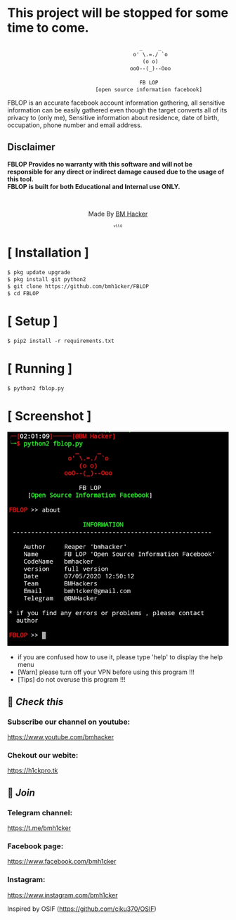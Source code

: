 
# This project will be stopped for some time to come.

```
                                          _     _
                                        o' \.=./ `o
                                           (o o)          
                                       ooO--(_)--Ooo
                                       
                                          FB LOP
                            [open source information facebook]
```
FBLOP is an accurate facebook account information gathering, all sensitive information can be easily gathered even though the target converts all of its privacy to (only me), Sensitive information about residence, date of birth, occupation, phone number and email address.


## Disclaimer
<b>FBLOP Provides no warranty with this software and will not be responsible for any direct or indirect damage caused due to the usage of this tool.<br>
FBLOP is built for both Educational and Internal use ONLY.</b>

<br>
<p align="center">Made By <a href="//h1ckpro.tk">BM Hacker</a></p>     
<p align="center" style="font-size: 8px">v1.1.0</p>


# [ Installation ]
```
$ pkg update upgrade
$ pkg install git python2
$ git clone https://github.com/bmh1cker/FBLOP
$ cd FBLOP
```

# [ Setup ]
```
$ pip2 install -r requirements.txt
```
# [ Running ]
```
$ python2 fblop.py
```
# [ Screenshot ]
<img src=".images/fblop.png"/>

* if you are confused how to use it, please type 'help' to display the help menu
* [Warn] please turn off your VPN before using this program !!!
* [Tips] do not overuse this program !!!

## 🔗 ***Check this***

### Subscribe our channel on youtube:
https://www.youtube.com/bmhacker

### Chekout our webite:
https://h1ckpro.tk

## 👥 ***Join***

### Telegram channel:
https://t.me/bmh1cker

### Facebook page:
https://www.facebook.com/bmh1cker

### Instagram: 
https://www.instagram.com/bmh1cker


Inspired by OSIF (https://github.com/ciku370/OSIF)
